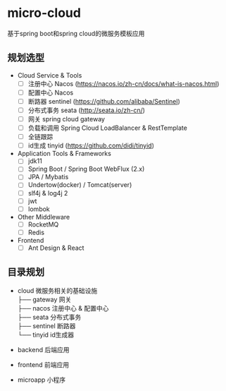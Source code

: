 # micro-cloud
基于spring boot和spring cloud的微服务模板应用

## 规划选型

* Cloud Service & Tools
    - [ ] 注册中心 Nacos (https://nacos.io/zh-cn/docs/what-is-nacos.html)
    - [ ] 配置中心 Nacos
    - [ ] 断路器 sentinel (https://github.com/alibaba/Sentinel)
    - [ ] 分布式事务 seata (http://seata.io/zh-cn/)
    - [ ] 网关 spring cloud gateway
    - [ ] 负载和调用 Spring Cloud LoadBalancer & RestTemplate
    - [ ] 全链跟踪 
    - [ ] id生成 tinyid (https://github.com/didi/tinyid)

* Application Tools & Frameworks
    - [ ] jdk11
    - [ ] Spring Boot / Spring Boot WebFlux (2.x)
    - [ ] JPA / Mybatis
    - [ ] Undertow(docker) / Tomcat(server)
    - [ ] slf4j & log4j 2
    - [ ] jwt
    - [ ] lombok
    
* Other Middleware
    - [ ] RocketMQ
    - [ ] Redis
    
* Frontend
    - [ ] Ant Design & React
    
## 目录规划

* cloud 微服务相关的基础设施    
   ├── gateway     网关    
   ├── nacos       注册中心 & 配置中心    
   ├── seata       分布式事务    
   ├── sentinel    断路器    
   └── tinyid      id生成器    
    
* backend 后端应用
* frontend 前端应用
* microapp 小程序


